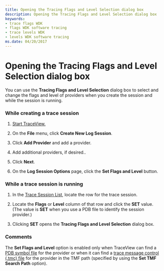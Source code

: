```yaml
---
title: Opening the Tracing Flags and Level Selection dialog box
description: Opening the Tracing Flags and Level Selection dialog box
keywords:
- trace flags WDK
- flags WDK software tracing
- trace levels WDK
- levels WDK software tracing
ms.date: 04/20/2017
---
```


# Opening the Tracing Flags and Level Selection dialog box


You can use the **Tracing Flags and Level Selection** dialog box to select and change the flags and level of providers when you create the session and while the session is running.

### <span id="while_creating_a_trace_session"></span><span id="WHILE_CREATING_A_TRACE_SESSION"></span>While creating a trace session

1.  [Start TraceView.](starting-and-exiting-traceview.md)

2.  On the **File** menu, click **Create New Log Session**.

3.  Click **Add Provider** and add a provider.

4.  Add additional providers, if desired..

5.  Click **Next**.

6.  On the **Log Session Options** page, click the **Set Flags and Level** button.

### <span id="while_a_trace_session_is_running"></span><span id="WHILE_A_TRACE_SESSION_IS_RUNNING"></span>While a trace session is running

1.  In the [Trace Session List](trace-session-list.md), locate the row for the trace session.

2.  Locate the **Flags** or **Level** column of that row and click the **SET** value. (The value is **SET** when you use a PDB file to identify the session provider.)

3.  Clicking **SET** opens the **Tracing Flags and Level Selection** dialog box.

### <span id="comments"></span><span id="COMMENTS"></span>Comments

The **Set Flags and Level** option is enabled only when TraceView can find a [PDB symbol file](pdb-symbol-files.md) for the provider or when it can find a [trace message control (.tmc) file](trace-message-control-file.md) for the provider in the TMF path (specified by using the **Set TMF Search Path** option).

 

 





